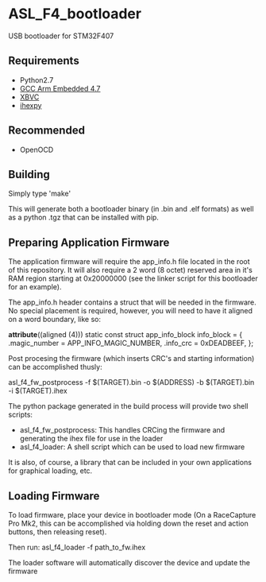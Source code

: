 ASL_F4_bootloader
=================

USB bootloader for STM32F407

Requirements
------------
* Python2.7
* [GCC Arm Embedded 4.7](https://launchpad.net/gcc-arm-embedded)
* [XBVC](https://github.com/Jeff-Ciesielski/XBVC)
* [ihexpy](https://github.com/Jeff-Ciesielski/ihexpy)

Recommended
-----------
* OpenOCD


Building
--------
Simply type 'make'

This will generate both a bootloader binary (in .bin and .elf formats)
as well as a python .tgz that can be installed with pip.


Preparing Application Firmware
------------------------------
The application firmware will require the app_info.h file located in
the root of this repository.  It will also require a 2 word (8 octet)
reserved area in it's RAM region starting at 0x20000000 (see the
linker script for this bootloader for an example).

The app_info.h header contains a struct that will be needed in the
firmware.  No special placement is required, however, you will need to
have it aligned on a word boundary, like so:

__attribute__((aligned (4)))
static const struct app_info_block info_block = {
	.magic_number = APP_INFO_MAGIC_NUMBER,
	.info_crc = 0xDEADBEEF,
};


Post procesing the firmware (which inserts CRC's and starting
information) can be accomplished thusly:

asl_f4_fw_postprocess -f $(TARGET).bin -o $(ADDRESS) -b $(TARGET).bin -i $(TARGET).ihex

The python package generated in the build process will provide two
shell scripts:
* asl_f4_fw_postprocess: This handles CRCing the firmware and
  generating the ihex file for use in the loader
* asl_f4_loader: A shell script which can be used to load new firmware

It is also, of course, a library that can be included in your own
applications for graphical loading, etc.


Loading Firmware
----------------

To load firmware, place your device in bootloader mode (On a
RaceCapture Pro Mk2, this can be accomplished via holding down the
reset and action buttons, then releasing reset).

Then run: asl_f4_loader -f path\_to\_fw.ihex

The loader software will automatically discover the device and update
the firmware



